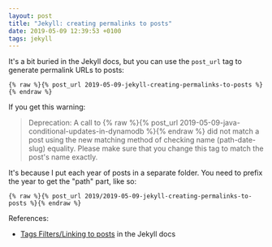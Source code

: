 ```yaml
---
layout: post
title: "Jekyll: creating permalinks to posts"
date: 2019-05-09 12:39:53 +0100
tags: jekyll
---
```


It's a bit buried in the Jekyll docs, but you can use the `post_url` tag to generate permalink URLs to posts:

```
{% raw %}{% post_url 2019-05-09-jekyll-creating-permalinks-to-posts %}{% endraw %}
```

If you get this warning:

> Deprecation: A call to {% raw %}{% post_url 2019-05-09-java-conditional-updates-in-dynamodb %}{% endraw %} did not match a post using the new matching method of checking name (path-date-slug) equality. Please make sure that you change this tag to match the post's name exactly.

It's because I put each year of posts in a separate folder.
You need to prefix the year to get the "path" part, like so:

```
{% raw %}{% post_url 2019/2019-05-09-jekyll-creating-permalinks-to-posts %}{% endraw %}
```

References:

-   [Tags Filters/Linking to posts](https://jekyllrb.com/docs/liquid/tags/#linking-to-posts) in the Jekyll docs
